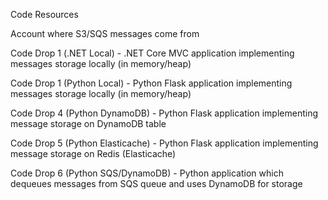 Code Resources

Account where S3/SQS messages come from

Code Drop 1 (.NET Local) - .NET Core MVC application implementing messages storage locally (in memory/heap)

Code Drop 1 (Python Local) - Python Flask application implementing messages storage locally (in memory/heap)

Code Drop 4 (Python DynamoDB) - Python Flask application implementing message storage on DynamoDB table

Code Drop 5 (Python Elasticache) - Python Flask application implementing message storage on Redis (Elasticache)

Code Drop 6 (Python SQS/DynamoDB) - Python application which dequeues messages from SQS queue and uses DynamoDB for storage
